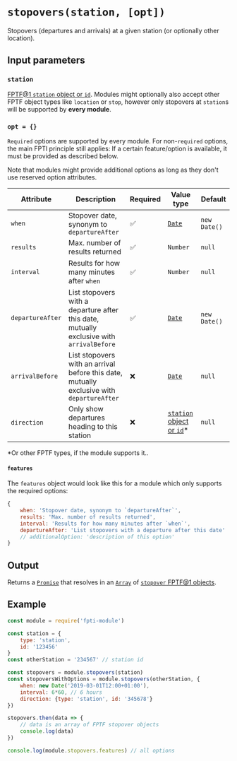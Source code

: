 # `stopovers(station, [opt])`

Stopovers (departures and arrivals) at a given station (or optionally other location).

## Input parameters

### `station`

[FPTF@1 `station` object or `id`](https://github.com/public-transport/friendly-public-transport-format/blob/master/spec/readme.md#station). Modules might optionally also accept other FPTF object types like `location` or `stop`, however only stopovers at `station`s will be supported by **every module**.

### `opt = {}`

`Required` options are supported by every module. For non-`required` options, the main FPTI principle still applies: If a certain feature/option is available, it must be provided as described below.

Note that modules might provide additional options as long as they don't use reserved option attributes.

Attribute | Description | Required | Value type | Default
----------|-------------|------------|------------|--------
`when` | Stopover date, synonym to `departureAfter` | ✅ | [`Date`](https://developer.mozilla.org/en-US/docs/Web/JavaScript/Reference/Global_Objects/date) | `new Date()`
`results` | Max. number of results returned | ✅ | `Number` | `null`
`interval` | Results for how many minutes after `when` | ✅ | `Number` | `null`
`departureAfter` | List stopovers with a departure after this date, mutually exclusive with `arrivalBefore` | ✅ | [`Date`](https://developer.mozilla.org/en-US/docs/Web/JavaScript/Reference/Global_Objects/date) | `new Date()`
`arrivalBefore` | List stopovers with an arrival before this date, mutually exclusive with `departureAfter` | ❌ | [`Date`](https://developer.mozilla.org/en-US/docs/Web/JavaScript/Reference/Global_Objects/date) | `null`
`direction` | Only show departures heading to this station | ❌ | [`station` object or `id`](https://github.com/public-transport/friendly-public-transport-format/blob/master/spec/readme.md#station)\* | `null`

\*Or other FPTF types, if the module supports it..

#### `features`

The `features` object would look like this for a module which only supports the required options:

```js
{
    when: 'Stopover date, synonym to `departureAfter`',
    results: 'Max. number of results returned',
    interval: 'Results for how many minutes after `when`',
    departureAfter: 'List stopovers with a departure after this date'
    // additionalOption: 'description of this option'
}
```

## Output

Returns a [`Promise`](https://developer.mozilla.org/en-US/docs/Web/JavaScript/Reference/Global_Objects/promise) that resolves in an [`Array`](https://developer.mozilla.org/en-US/docs/Web/JavaScript/Reference/Global_Objects/array) of [`stopover` FPTF@1 objects](https://github.com/public-transport/friendly-public-transport-format/blob/master/spec/readme.md#stopover).

## Example

```js
const module = require('fpti-module')

const station = {
    type: 'station',
    id: '123456'
}
const otherStation = '234567' // station id

const stopovers = module.stopovers(station)
const stopoversWithOptions = module.stopovers(otherStation, {
    when: new Date('2019-03-01T12:00+01:00'),
    interval: 6*60, // 6 hours
    direction: {type: 'station', id: '345678'}
})

stopovers.then(data => {
    // data is an array of FPTF stopover objects
    console.log(data)
})

console.log(module.stopovers.features) // all options
```
